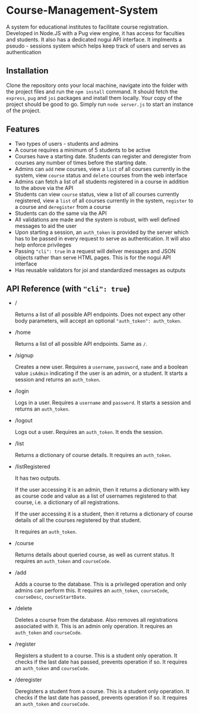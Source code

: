 # Course-Management-System
A system for educational institutes to facilitate course registration. Developed in Node.JS with a Pug view engine, it has access for faculties and students. It also has a dedicated nogui API interface. It implments a pseudo - sessions system which helps keep track of users and serves as authentication

## Installation
Clone the repository onto your local machine, navigate into the folder with the project files and run the ``` npm install ``` command. It should fetch the ```express```, ```pug``` and ```joi``` packages and install them locally. Your copy of the project should be good to go. Simply run ```node server.js``` to start an instance of the project.


## Features
+ Two types of users - students and admins
+ A course requires a minimum of 5 students to be active
+ Courses have a starting date. Students can register and deregister from courses any number of times before the starting date.
+ Admins can ```add``` new courses, view a ```list``` of all courses currently in the system, view ```course``` status and ```delete``` courses from the web interface
+ Admins can fetch a list of all students registered in a course in addition to the above via the API
+ Students can view ```course``` status, view a list of all courses currently registered, view a ```list``` of all courses currently in the system, ```register``` to a course and ```deregister``` from a course
+ Students can do the same via the API
+ All validations are made and the system is robust, with well defined messages to aid the user
+ Upon starting a session, an ```auth_token``` is provided by the server which has to be passed in every request to serve as authentication. It will also help enforce privileges
+ Passing ```"cli": true``` in a request will deliver messages and JSON objects rather than serve HTML pages. This is for the nogui API interface
+ Has reusable validators for joi and standardized messages as outputs

## API Reference (with ```"cli": true```)
+ /

  Returns a list of all possible API endpoints.
  Does not expect any other body parameters, will accept an optional ```"auth_token": auth_token```.

+ /home
 
  Returns a list of all possible API endpoints.
  Same as ```/```.

+ /signup

  Creates a new user. Requires a ```username```, ```password```, ```name``` and a boolean value ```isAdmin``` indicating if the user is an admin, or a student. It starts a session and returns an ```auth_token```.

+ /login

  Logs in a user. Requires a ```username``` and ```password```. It starts a session and returns an ```auth_token```.

+ /logout

  Logs out a user. Requires an ```auth_token```. It ends the session.

+ /list

  Returns a dictionary of course details. It requires an ```auth_token```.

+ /listRegistered

  It has two outputs. 
  
  If the user accessing it is an admin, then it returns a dictionary with key as course code and value as a list of usernames registered to that course, i.e. a dictionary of all registrations.

  If the user accessing it is a student, then it returns a dictionary of course details of all the courses registered by that student.

  It requires an ```auth_token```.

+ /course

  Returns details about queried course, as well as current status. It requires an ```auth_token``` and ```courseCode```.

+ /add

  Adds a course to the database. This is a privileged operation and only admins can perform this. It requires an ```auth_token```, ```courseCode```, ```courseDesc```, ```courseStartDate```.

+ /delete

  Deletes a course from the database. Also removes all registrations associated with it. This is an admin only operation. It requires an ```auth_token``` and ```courseCode```.

+ /register

  Registers a student to a course. This is a student only operation. It checks if the last date has passed, prevents operation if so. It requires an ```auth_token``` and ```courseCode```.

+ /deregister

  Deregisters a student from a course. This is a student only operation. It checks if the last date has passed, prevents operation if so. It requires an ```auth_token``` and ```courseCode```.
